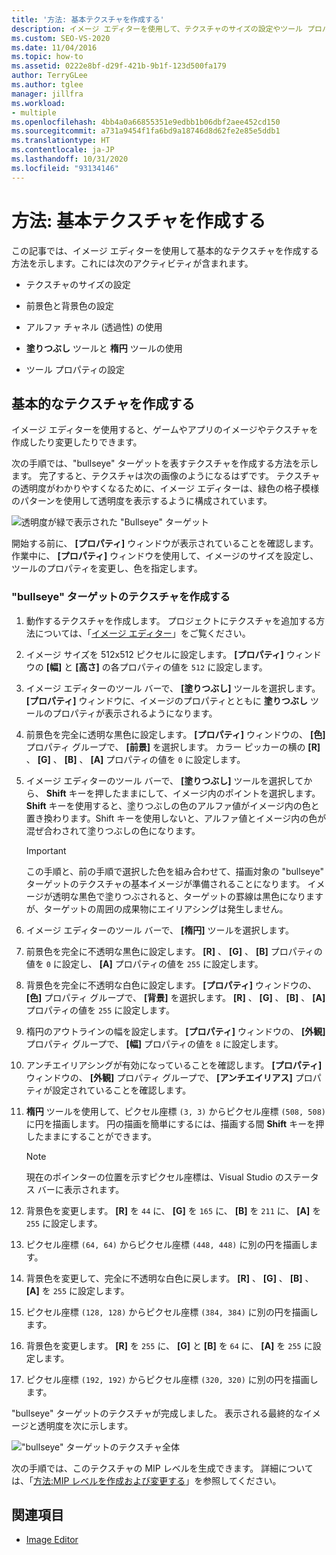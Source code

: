 ```yaml
---
title: '方法: 基本テクスチャを作成する'
description: イメージ エディターを使用して、テクスチャのサイズの設定やツール プロパティの設定、その他のアクティビティを含む基本的なテクスチャを作成する方法について説明します。
ms.custom: SEO-VS-2020
ms.date: 11/04/2016
ms.topic: how-to
ms.assetid: 0222e8bf-d29f-421b-9b1f-123d500fa179
author: TerryGLee
ms.author: tglee
manager: jillfra
ms.workload:
- multiple
ms.openlocfilehash: 4bb4a0a66855351e9edbb1b06dbf2aee452cd150
ms.sourcegitcommit: a731a9454f1fa6bd9a18746d8d62fe2e85e5ddb1
ms.translationtype: HT
ms.contentlocale: ja-JP
ms.lasthandoff: 10/31/2020
ms.locfileid: "93134146"
---
```

# <a name="how-to-create-a-basic-texture"></a>方法: 基本テクスチャを作成する

この記事では、イメージ エディターを使用して基本的なテクスチャを作成する方法を示します。これには次のアクティビティが含まれます。

- テクスチャのサイズの設定

- 前景色と背景色の設定

- アルファ チャネル (透過性) の使用

- **塗りつぶし** ツールと **楕円** ツールの使用

- ツール プロパティの設定

## <a name="create-a-basic-texture"></a>基本的なテクスチャを作成する

イメージ エディターを使用すると、ゲームやアプリのイメージやテクスチャを作成したり変更したりできます。

次の手順では、"bullseye" ターゲットを表すテクスチャを作成する方法を示します。 完了すると、テクスチャは次の画像のようになるはずです。 テクスチャの透明度がわかりやすくなるために、イメージ エディターは、緑色の格子模様のパターンを使用して透明度を表示するように構成されています。

![透明度が緑で表示された "Bullseye" ターゲット](../designers/media/digit-bullseye-texture-in-editor.png)

開始する前に、 **[プロパティ]** ウィンドウが表示されていることを確認します。 作業中に、 **[プロパティ]** ウィンドウを使用して、イメージのサイズを設定し、ツールのプロパティを変更し、色を指定します。

### <a name="create-a-bullseye-target-texture"></a>"bullseye" ターゲットのテクスチャを作成する

1. 動作するテクスチャを作成します。 プロジェクトにテクスチャを追加する方法については、「[イメージ エディター](../designers/image-editor.md#get-started)」をご覧ください。

2. イメージ サイズを 512x512 ピクセルに設定します。 **[プロパティ]** ウィンドウの **[幅]** と **[高さ]** の各プロパティの値を `512` に設定します。

3. イメージ エディターのツール バーで、 **[塗りつぶし]** ツールを選択します。 **[プロパティ]** ウィンドウに、イメージのプロパティとともに **塗りつぶし** ツールのプロパティが表示されるようになります。

4. 前景色を完全に透明な黒色に設定します。 **[プロパティ]** ウィンドウの、 **[色]** プロパティ グループで、 **[前景]** を選択します。 カラー ピッカーの横の **[R]** 、 **[G]** 、 **[B]** 、 **[A]** プロパティの値を `0` に設定します。

5. イメージ エディターのツール バーで、 **[塗りつぶし]** ツールを選択してから、 **Shift** キーを押したままにして、イメージ内のポイントを選択します。 **Shift** キーを使用すると、塗りつぶしの色のアルファ値がイメージ内の色と置き換わります。Shift キーを使用しないと、アルファ値とイメージ内の色が混ぜ合わされて塗りつぶしの色になります。

    > [!IMPORTANT]
    > この手順と、前の手順で選択した色を組み合わせて、描画対象の "bullseye" ターゲットのテクスチャの基本イメージが準備されることになります。 イメージが透明な黒色で塗りつぶされると、ターゲットの罫線は黒色になりますが、ターゲットの周囲の成果物にエイリアシングは発生しません。

6. イメージ エディターのツール バーで、 **[楕円]** ツールを選択します。

7. 前景色を完全に不透明な黒色に設定します。 **[R]** 、 **[G]** 、 **[B]** プロパティの値を `0` に設定し、 **[A]** プロパティの値を `255` に設定します。

8. 背景色を完全に不透明な白色に設定します。 **[プロパティ]** ウィンドウの、 **[色]** プロパティ グループで、 **[背景]** を選択します。 **[R]** 、 **[G]** 、 **[B]** 、 **[A]** プロパティの値を `255` に設定します。

9. 楕円のアウトラインの幅を設定します。 **[プロパティ]** ウィンドウの、 **[外観]** プロパティ グループで、 **[幅]** プロパティの値を `8` に設定します。

10. アンチエイリアシングが有効になっていることを確認します。 **[プロパティ]** ウィンドウの、 **[外観]** プロパティ グループで、 **[アンチエイリアス]** プロパティが設定されていることを確認します。

11. **楕円** ツールを使用して、ピクセル座標 `(3, 3)` からピクセル座標 `(508, 508)` に円を描画します。 円の描画を簡単にするには、描画する間 **Shift** キーを押したままにすることができます。

    > [!NOTE]
    > 現在のポインターの位置を示すピクセル座標は、Visual Studio のステータス バーに表示されます。

12. 背景色を変更します。 **[R]** を `44` に、 **[G]** を `165` に、 **[B]** を `211` に、 **[A]** を `255` に設定します。

13. ピクセル座標 `(64, 64)` からピクセル座標 `(448, 448)` に別の円を描画します。

14. 背景色を変更して、完全に不透明な白色に戻します。 **[R]** 、 **[G]** 、 **[B]** 、 **[A]** を `255` に設定します。

15. ピクセル座標 `(128, 128)` からピクセル座標 `(384, 384)` に別の円を描画します。

16. 背景色を変更します。 **[R]** を `255` に、 **[G]** と **[B]** を `64` に、 **[A]** を `255` に設定します。

17. ピクセル座標 `(192, 192)` からピクセル座標 `(320, 320)` に別の円を描画します。

"bullseye" ターゲットのテクスチャが完成しました。 表示される最終的なイメージと透明度を次に示します。

!["bullseye" ターゲットのテクスチャ全体](../designers/media/gfx_image_demo_bullseye.png)

次の手順では、このテクスチャの MIP レベルを生成できます。 詳細については、「[方法:MIP レベルを作成および変更する](../designers/how-to-create-and-modify-mip-levels.md)」を参照してください。

## <a name="see-also"></a>関連項目

- [Image Editor](../designers/image-editor.md)
